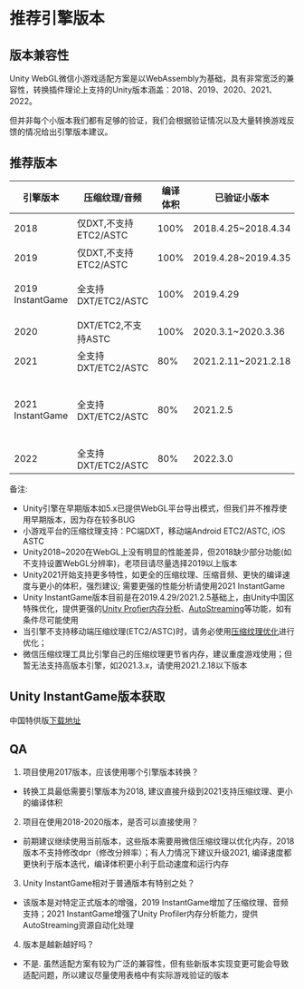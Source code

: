 # 推荐引擎版本

## 版本兼容性
 Unity WebGL微信小游戏适配方案是以WebAssembly为基础，具有非常宽泛的兼容性，转换插件理论上支持的Unity版本涵盖：2018、2019、2020、2021、2022。
 
 但并非每个小版本我们都有足够的验证，我们会根据验证情况以及大量转换游戏反馈的情况给出引擎版本建议。

## 推荐版本

| 引擎版本 | 压缩纹理/音频 | 编译体积 | 已验证小版本 | 其他 |
| --- | --- | --- | --- | --- |
| 2018 | 仅DXT,不支持ETC2/ASTC | 100% | 2018.4.25~2018.4.34 | 不支持设置dpr分辨率 |
| 2019 | 仅DXT,不支持ETC2/ASTC | 100% | 2019.4.28~2019.4.35 | --- |
| 2019 InstantGame| 全支持DXT/ETC2/ASTC | 100% | 2019.4.29 | 增加WebGL移动端压缩纹理的支持 |
| 2020 | DXT/ETC2,不支持ASTC | 100% | 2020.3.1~2020.3.36 | --- |
| 2021 | 全支持DXT/ETC2/ASTC | 80% | 2021.2.11~2021.2.18 | --- |
| 2021 InstantGame | 全支持DXT/ETC2/ASTC | 80% | 2021.2.5 | 增强运行时性能、UnityProfiler以及更小的包体 |
| 2022 | 全支持DXT/ETC2/ASTC | 80% | 2022.3.0| --- |

备注:
- Unity引擎在早期版本如5.x已提供WebGL平台导出模式，但我们并不推荐使用早期版本，因为存在较多BUG
- 小游戏平台的压缩纹理支持：PC端DXT，移动端Android ETC2/ASTC, iOS ASTC
- Unity2018~2020在WebGL上没有明显的性能差异，但2018缺少部分功能(如不支持设置WebGL分辨率)，老项目请尽量选择2019以上版本
- Unity2021开始支持更多特性，如更全的压缩纹理、压缩音频、更快的编译速度与更小的体积，强烈建议; 需要更强的性能分析请使用2021 InstantGame
- Unity InstantGame版本目前是在2019.4.29/2021.2.5基础上，由Unity中国区特殊优化，提供更强的[Unity Profier内存分析](https://docs.qq.com/doc/DV0hudk5TamlIek1L)、[AutoStreaming](InstantGameGuide.md)等功能，如有条件尽可能使用
- 当引擎不支持移动端压缩纹理(ETC2/ASTC)时，请务必使用[压缩纹理优化](CompressedTexture.md)进行优化；
- 微信压缩纹理工具比引擎自己的压缩纹理更节省内存，建议重度游戏使用；但暂无法支持高版本引擎，如2021.3.x，请使用2021.2.18以下版本



## Unity InstantGame版本获取

中国特供版[下载地址](https://unity.cn/instantgame/docs/WechatMinigame/InstallUnity)


## QA
1. 项目使用2017版本，应该使用哪个引擎版本转换？
- 转换工具最低需要引擎版本为2018, 建议直接升级到2021支持压缩纹理、更小的编译体积

2. 项目在使用2018-2020版本，是否可以直接使用？
- 前期建议继续使用当前版本，这些版本需要用微信压缩纹理以优化内存，2018版本不支持修改dpr（修改分辨率）；有人力情况下建议升级2021, 编译速度都更快利于版本迭代，编译体积更小利于启动速度和运行内存

3. Unity InstantGame相对于普通版本有特别之处？
- 该版本是对特定正式版本的增强，2019 InstantGame增加了压缩纹理、音频支持；2021 InstantGame增强了Unity Profiler内存分析能力，提供AutoStreaming资源自动化处理

4. 版本是越新越好吗？
- 不是. 虽然适配方案有较为广泛的兼容性，但有些新版本实现变更可能会导致适配问题，所以建议尽量使用表格中有实际游戏验证的版本

